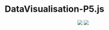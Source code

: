 # DataVisualisation-P5.js
<p align="center">
  <img src="https://user-images.githubusercontent.com/99216210/227668057-1f40a5f1-f23a-49d6-9f5f-5b4ebde0ac99.png">
  <img src="https://user-images.githubusercontent.com/99216210/227667869-5145476f-5597-4366-992e-0f96b9764354.png">
</p>
